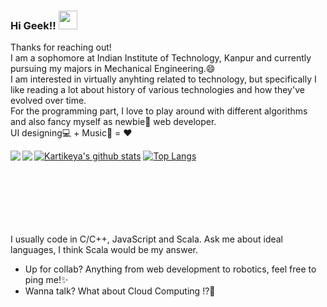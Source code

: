 ### Hi Geek!! <img src="https://raw.githubusercontent.com/MartinHeinz/MartinHeinz/master/wave.gif" width="30px">
Thanks for reaching out!<br/>
I am a sophomore at Indian Institute of Technology, Kanpur and currently pursuing my majors in Mechanical Engineering.😄</br>
I am interested in virtually anyhting related to technology, but specifically I like reading a lot about history of various technologies and how they've evolved over time.</br>
For the programming part, I love to play around with different algorithms and also fancy myself as newbie🌱 web developer.<br/> UI designing💻 + Music🎹 = ❤️

[![Kartikeya's github stats](https://github-readme-stats.vercel.app/api?username=kartikcode&count_private=true&show_icons=true&theme=radical)](https://github.com/kartikcode)
[![Top Langs](https://github-readme-stats.vercel.app/api/top-langs/?username=kartikcode&show_icons=true&theme=radical&layout=compact)](https://github.com/kartikcode)
<a href="https://github.com/kartikcode/maze-game">
  <img align="left" src="https://github-readme-stats.vercel.app/api/pin/?username=kartikcode&repo=maze-game&show_icons=true&theme=radical" />
</a>
<a href="https://github.com/kartikcode/8W8L">
  <img align="left" src="https://github-readme-stats.vercel.app/api/pin/?username=kartikcode&repo=8w8l&show_icons=true&theme=radical" />
</a><br/><br/><br/><br/><br/><br/><br/>

I usually code in C/C++, JavaScript and Scala. Ask me about ideal languages, I think Scala would be my answer.<br/>
- Up for collab? Anything from web development to robotics, feel free to ping me!✨
- Wanna talk? What about Cloud Computing !?🤔

